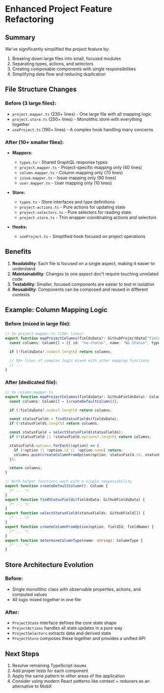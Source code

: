 # Enhanced Project Feature Refactoring

## Summary

We've significantly simplified the project feature by:

1. Breaking down large files into small, focused modules
2. Separating types, actions, and selectors
3. Creating composable components with single responsibilities
4. Simplifying data flow and reducing duplication

## File Structure Changes

### Before (3 large files):

- `project.mapper.ts` (230+ lines) - One large file with all mapping logic
- `project.store.ts` (250+ lines) - Monolithic store with everything together
- `useProject.ts` (190+ lines) - A complex hook handling many concerns

### After (10+ smaller files):

- **Mappers:**

  - `types.ts` - Shared GraphQL response types
  - `project.mapper.ts` - Project-specific mapping only (40 lines)
  - `column.mapper.ts` - Column mapping only (70 lines)
  - `issue.mapper.ts` - Issue mapping only (90 lines)
  - `user.mapper.ts` - User mapping only (10 lines)

- **Store:**

  - `types.ts` - Store interfaces and type definitions
  - `project-actions.ts` - Pure actions for updating state
  - `project-selectors.ts` - Pure selectors for reading state
  - `project.store.ts` - Thin wrapper coordinating actions and selectors

- **Hooks:**
  - `useProject.ts` - Simplified hook focused on project operations

## Benefits

1. **Readability**: Each file is focused on a single aspect, making it easier to understand
2. **Maintainability**: Changes to one aspect don't require touching unrelated code
3. **Testability**: Smaller, focused components are easier to test in isolation
4. **Reusability**: Components can be composed and reused in different contexts

## Example: Column Mapping Logic

### Before (mixed in large file):

```typescript
// In project.mapper.ts (230+ lines)
export function mapProjectColumns(fieldsData?: GithubProjectData["fields"]): Column[] {
  const columns: Column[] = [{ id: "no-status", name: "No Status", type: ColumnType.TODO }];

  if (!fieldsData?.nodes?.length) return columns;

  // 50+ lines of complex logic mixed with other mapping functions
  // ...
}
```

### After (dedicated file):

```typescript
// In column.mapper.ts
export function mapProjectColumns(fieldsData?: GithubFieldsData): Column[] {
  const columns: Column[] = [createDefaultColumn()];

  if (!fieldsData?.nodes?.length) return columns;

  const statusFields = findStatusFields(fieldsData);
  if (!statusFields.length) return columns;

  const statusField = selectStatusField(statusFields);
  if (!statusField || !statusField.options?.length) return columns;

  statusField.options.forEach((option) => {
    if (!option || !option.id || !option.name) return;
    columns.push(createColumnFromOption(option, statusField.id, statusField.name));
  });

  return columns;
}

// With helper functions each with a single responsibility
export function createDefaultColumn(): Column {
  /* ... */
}
export function findStatusFields(fieldsData: GithubFieldsData) {
  /* ... */
}
export function selectStatusField(statusFields: GithubField[]) {
  /* ... */
}
export function createColumnFromOption(option, fieldId, fieldName) {
  /* ... */
}
export function determineColumnType(name: string): ColumnType {
  /* ... */
}
```

## Store Architecture Evolution

### Before:

- Single monolithic class with observable properties, actions, and computed values
- All logic mixed together in one file

### After:

- `ProjectState` interface defines the core state shape
- `ProjectActions` handles all state updates in a pure way
- `ProjectSelectors` extracts data and derived state
- `ProjectStore` composes these together and provides a unified API

## Next Steps

1. Resolve remaining TypeScript issues
2. Add proper tests for each component
3. Apply the same pattern to other areas of the application
4. Consider using modern React patterns like context + reducers as an alternative to MobX
